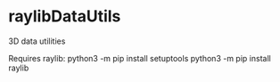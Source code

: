 # raylibDataUtils
3D data utilities

Requires raylib:
python3 -m pip install setuptools
python3 -m pip install raylib
